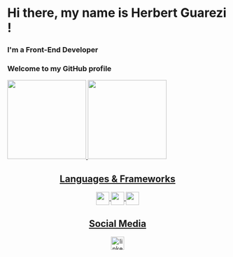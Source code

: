 # Hi there, my name is Herbert Guarezi !
### I'm a Front-End Developer
### Welcome to my GitHub profile

<div style="display: block">
  <div>
    <a href="https://github.com/Herbertguarezi">
    <img loading="lazy" height="180em" src="https://github-readme-stats.vercel.app/api/top-langs/?username=Herbertguarezi&layout=compact&langs_count=7&theme=dracula"/>
    <img loading="lazy" height="180em" src="https://github-readme-stats.vercel.app/api?username=Herbertguarezi
    &show_icons=true&theme=dracula&include_all_commits=true&count_private=true"/>
  </div>
  <div align='center'>
    <div style="display: inline_block">
      <h2>Languages & Frameworks</h2>
      <img align="center" width='30px' src="https://cdn.jsdelivr.net/gh/devicons/devicon@latest/icons/javascript/javascript-original.svg" />
      <img align="center" width='30px' src="https://cdn.jsdelivr.net/gh/devicons/devicon@latest/icons/react/react-original.svg" />
      <img align="center" width='30px' src="https://cdn.jsdelivr.net/gh/devicons/devicon@latest/icons/reactrouter/reactrouter-original.svg" />
    </div>
    <div style="display: inline_block">
      <h2 align='center'>Social Media</h1>
      <a href = "https://www.linkedin.com/in/herbertguarezi/">
        <img align="center" width='30px' src="https://cdn.jsdelivr.net/gh/devicons/devicon@latest/icons/linkedin/linkedin-original.svg" alt='linkedin'/>
      </a>
    </div>
  </div>
</div>

